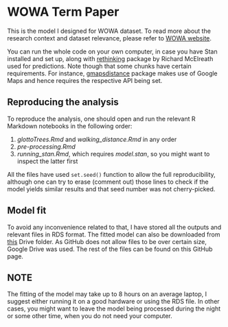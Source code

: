 # WOWA Term Paper
This is the model I designed for WOWA dataset. To read more about the research context and dataset relevance, please refer to [WOWA website](https://multicast.aspra.uni-bamberg.de/resources/wowa/). 

You can run the whole code on your own computer, in case you have Stan installed and set up, along with [rethinking](https://github.com/rmcelreath/rethinking) package by Richard McElreath used for predictions. Note though that some chunks have certain requirements. For instance, [gmapsdistance](https://cran.r-project.org/web/packages/gmapsdistance/readme/README.html) package makes use of Google Maps and hence requires the respective API being set.

## Reproducing the analysis

To reproduce the analysis, one should open and run the relevant R Markdown notebooks in the following order:

1) *glottoTrees.Rmd* and *walking_distance.Rmd* in any order
2) *pre-processing.Rmd* 
3) *running_stan.Rmd*, which requires *model.stan*, so you might want to inspect the latter first

All the files have used `set.seed()` function to allow the full reproducibility, although one can try to erase (comment out) those lines to check if the model yields similar results and that seed number was not cherry-picked.

## Model fit
To avoid any inconvenience related to that, I have stored all the outputs and relevant files in RDS format. The fitted model can also be downloaded from [this](https://drive.google.com/drive/folders/1It6uNf-HYrlO8n6laIutXjmJBqjZE6WB?usp=sharing) Drive folder. As GitHub does not allow files to be over certain size, Google Drive was used. The rest of the files can be found on this GitHub page. 

## NOTE
The fitting of the model may take up to 8 hours on an average laptop, I suggest either running it on a good hardware or using the RDS file. In other cases, you might want to leave the model being processed during the night or some other time, when you do not need your computer. 
